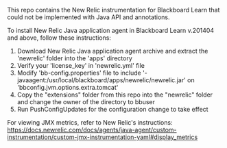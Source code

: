 This repo contains the New Relic instrumentation for Blackboard Learn that could not be implemented with Java API and annotations.

To install New Relic Java application agent in Blackboard Learn v.201404 and above, follow these instructions:

1. Download New Relic Java application agent archive and extract the 'newrelic' folder into the 'apps' directory
2. Verify your 'license_key' in 'newrelic.yml' file
2. Modify 'bb-config.properties' file to include '-javaagent:/usr/local/blackboard/apps/newrelic/newrelic.jar' on 'bbconfig.jvm.options.extra.tomcat'
3. Copy the "extensions" folder from this repo into the "newrelic" folder and change the owner of the directory to bbuser
4. Run PushConfigUpdates for the configuration change to take effect

For viewing JMX metrics, refer to New Relic's instructions:
https://docs.newrelic.com/docs/agents/java-agent/custom-instrumentation/custom-jmx-instrumentation-yaml#display_metrics

